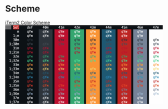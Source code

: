 # Scheme

[iTerm2 Color Scheme](https://github.com/mbadolato/iTerm2-Color-Schemes#glacier)
![Colortest of Glacier Color Scheme](https://raw.githubusercontent.com/mbadolato/iTerm2-Color-Schemes/master/screenshots/glacier.png)
